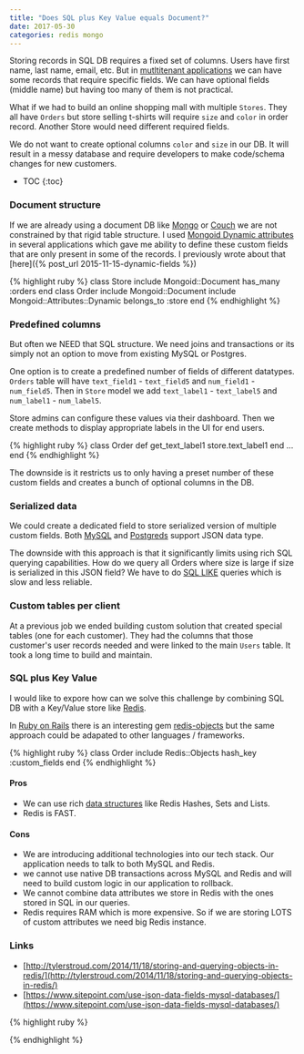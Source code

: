```yaml
---
title: "Does SQL plus Key Value equals Document?"
date: 2017-05-30
categories: redis mongo
---
```


Storing records in SQL DB requires a fixed set of columns.  Users have first name, last name, email, etc.  But in [mutltitenant applications](https://en.wikipedia.org/wiki/Multitenancy) we can have some records that require specific fields.  We can have optional fields (middle name) but having too many of them is not practical.

What if we had to build an online shopping mall with multiple `Stores`.  They all have `Orders` but store selling t-shirts will require `size` and `color` in order record.  Another Store would need different required fields.  

We do not want to create optional columns `color` and `size` in our DB.  It will result in a messy database and require developers to make code/schema changes for new customers.  

* TOC
{:toc}

### Document structure

If we are already using a document DB like [Mongo](https://www.mongodb.com) or [Couch](http://couchdb.apache.org/) we are not constrained by that rigid table structure.  I used [Mongoid Dynamic attributes](http://www.rubydoc.info/github/mongoid/mongoid/Mongoid/Attributes/Dynamic) in several applications which gave me ability to define these custom fields that are only present in some of the records.  I previously wrote about that [here]({% post_url 2015-11-15-dynamic-fields %})

{% highlight ruby %}
class Store
  include Mongoid::Document
  has_many :orders
end
class Order
  include Mongoid::Document
  include Mongoid::Attributes::Dynamic
  belongs_to :store
end
{% endhighlight %}

### Predefined columns

But often we NEED that SQL structure.  We need joins and transactions or its simply not an option to move from existing MySQL or Postgres.  

One option is to create a predefined number of fields of different datatypes.  `Orders` table will have `text_field1` - `text_field5` and `num_field1` - `num_field5`.  Then in `Store` model we add `text_label1` - `text_label5` and `num_label1` - `num_label5`.  

Store admins can configure these values via their dashboard.  Then we create methods to display appropriate labels in the UI for end users.  

{% highlight ruby %}
class Order
  def get_text_label1
    store.text_label1
  end
  ...
end
{% endhighlight %}

The downside is it restricts us to only having a preset number of these custom fields and creates a bunch of optional columns in the DB.  

### Serialized data

We could create a dedicated field to store serialized version of multiple custom fields.  Both [MySQL](https://dev.mysql.com/doc/refman/5.7/en/json.html) and [Postgreds](https://www.postgresql.org/docs/9.3/static/functions-json.html) support JSON data type.  

The downside with this approach is that it significantly limits using rich SQL querying capabilities.  How do we query all Orders where size is large if size is serialized in this JSON field?  We have to do [SQL LIKE](http://www.tutorialspoint.com/sql/sql-like-clause.htm) queries which is slow and less reliable.  

### Custom tables per client

At a previous job we ended building custom solution that created special tables (one for each customer).  They had the columns that those customer's user records needed and were linked to the main `Users` table.  It took a long time to build and maintain.  

### SQL plus Key Value

I would like to expore how can we solve this challenge by combining SQL DB with a Key/Value store like [Redis](http://redis.io/).  

In [Ruby on Rails](http://rubyonrails.org/) there is an interesting gem [redis-objects](https://github.com/nateware/redis-objects) but the same approach could be adapated to other languages / frameworks.  

{% highlight ruby %}
class Order
  include Redis::Objects
  hash_key :custom_fields
end
{% endhighlight %}

#### Pros

* We can use rich [data structures](http://redis.io/topics/data-types) like Redis Hashes, Sets and Lists.
* Redis is FAST.  

#### Cons

* We are introducing additional technologies into our tech stack.  Our application needs to talk to both MySQL and Redis.  
* we cannot use native DB transactions across MySQL and Redis and will need to build custom logic in our application to rollback.  
* We cannot combine data attributes we store in Redis with the ones stored in SQL in our queries.  
* Redis requires RAM which is more expensive.  So if we are storing LOTS of custom attributes we need big Redis instance.  

### Links

* [http://tylerstroud.com/2014/11/18/storing-and-querying-objects-in-redis/](http://tylerstroud.com/2014/11/18/storing-and-querying-objects-in-redis/)
* [https://www.sitepoint.com/use-json-data-fields-mysql-databases/](https://www.sitepoint.com/use-json-data-fields-mysql-databases/)


{% highlight ruby %}

{% endhighlight %}

